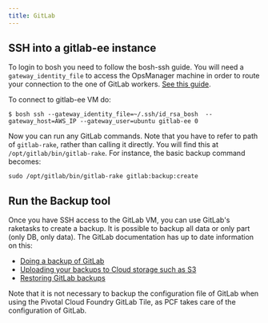 ```yaml
---
title: GitLab
---
```


## SSH into a gitlab-ee instance

To login to bosh you need to follow the bosh-ssh guide. You will need a `gateway_identity_file` to access the OpsManager machine in order to route your connection to the one of GitLab workers. [See this guide](https://github.com/cloudfoundry/bosh-lite/blob/master/docs/bosh-ssh.md).

To connect to gitlab-ee VM do:

```
$ bosh ssh --gateway_identity_file=~/.ssh/id_rsa_bosh  --gateway_host=AWS_IP --gateway_user=ubuntu gitlab-ee 0
```
Now you can run any GitLab commands. Note that you have to refer to path of `gitlab-rake`, rather than calling it directly. You will find this at `/opt/gitlab/bin/gitlab-rake`. For instance, the basic backup command becomes:

```
sudo /opt/gitlab/bin/gitlab-rake gitlab:backup:create
```

## Run the Backup tool

Once you have SSH access to the GitLab VM, you can use GitLab's raketasks to create a backup.
It is possible to backup all data or only part (only DB, only data).
The GitLab documentation has up to date information on this:

- [Doing a backup of GitLab](http://doc.gitlab.com/ee/raketasks/backup_restore.html#create-a-backup-of-the-gitlab-system)
- [Uploading your backups to Cloud storage such as S3](http://doc.gitlab.com/ee/raketasks/backup_restore.html#upload-backups-to-remote-cloud-storage)
- [Restoring GitLab backups](http://doc.gitlab.com/ee/raketasks/backup_restore.html#restore-a-previously-created-backup)

Note that it is not necessary to backup the configuration file of GitLab when using the Pivotal Cloud Foundry GitLab Tile, as PCF takes care of the configuration of GitLab.
